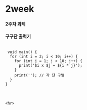 # 2week

#### 2주차 과제

#### 구구단 출력기

<pre>
<code>
 void main() {
  for (int i = 2; i < 10; i++) {
    for (int j = 1; j < 10; j++) {
      print('$i x $j = ${i * j}');
    }
    print(''); // 각 단 구별
  }
}   
</code>
    </pre>
    <hr>

